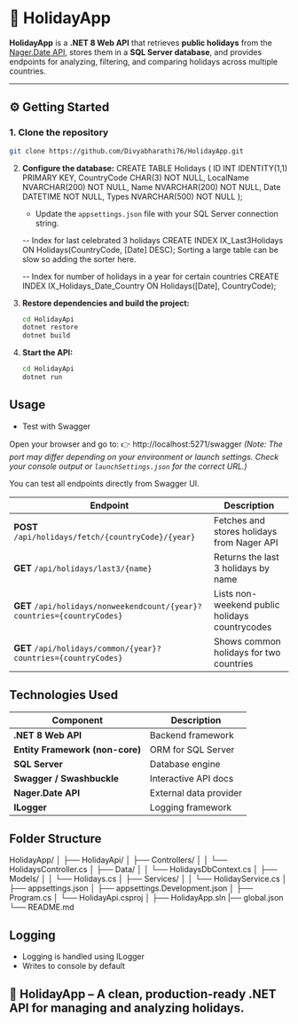 # 🎉 HolidayApp

**HolidayApp** is a **.NET 8 Web API** that retrieves **public holidays** from the [Nager.Date API](https://date.nager.at/Api), 
stores them in a **SQL Server database**, and provides endpoints for analyzing, filtering, and comparing holidays across multiple countries.

---

## ⚙️ Getting Started

### 1️. Clone the repository

```bash
git clone https://github.com/Divyabharathi76/HolidayApp.git
   ```

2. **Configure the database:**
CREATE TABLE Holidays (
    ID INT IDENTITY(1,1) PRIMARY KEY,
    CountryCode CHAR(3) NOT NULL,
    LocalName NVARCHAR(200) NOT NULL,
    Name NVARCHAR(200) NOT NULL,
    Date DATETIME NOT NULL,
    Types NVARCHAR(500) NOT NULL
);

   - Update the `appsettings.json` file with your SQL Server connection string.

   -- Index for last celebrated 3 holidays
    CREATE INDEX IX_Last3Holidays
    ON Holidays(CountryCode, [Date] DESC);
    Sorting a large table can be slow so adding the sorter here.

   -- Index for number of holidays in a year for certain countries
    CREATE INDEX IX_Holidays_Date_Country
    ON Holidays([Date], CountryCode);

3. **Restore dependencies and build the project:**
   ```bash
   cd HolidayApi
   dotnet restore
   dotnet build
   ```

4. **Start the API:**
   ```bash
   cd HolidayApi
   dotnet run
   ```

## Usage
- Test with Swagger

Open your browser and go to:
👉 http://localhost:5271/swagger
*(Note: The port may differ depending on your environment or launch settings. Check your console output or `launchSettings.json` for the correct URL.)*

You can test all endpoints directly from Swagger UI.

| Endpoint                                                                | Description                                   |
| ------------------------------------------------------------------------| --------------------------------------------- |
| **POST** `/api/holidays/fetch/{countryCode}/{year}`                     | Fetches and stores holidays from Nager API    |
| **GET** `/api/holidays/last3/{name}`                                    | Returns the last 3 holidays by name           |
| **GET** `/api/holidays/nonweekendcount/{year}?countries={countryCodes}` | Lists non-weekend public holidays countrycodes|
| **GET** `/api/holidays/common/{year}?countries={countryCodes}`          | Shows common holidays for two countries       |

## Technologies Used

| Component                       | Description            |
| ------------------------------- | ---------------------- |
| **.NET 8 Web API**              | Backend framework      |
| **Entity Framework (non-core)** | ORM for SQL Server     |
| **SQL Server**                  | Database engine        |
| **Swagger / Swashbuckle**       | Interactive API docs   |
| **Nager.Date API**              | External data provider |
| **ILogger**                     | Logging framework      |


## Folder Structure 

HolidayApp/
│
├── HolidayApi/
│   ├── Controllers/
│   │   └── HolidaysController.cs
│   ├── Data/
│   │   └── HolidaysDbContext.cs
│   ├── Models/
│   │   └── Holidays.cs
│   ├── Services/
│   │   └── HolidayService.cs
│   ├── appsettings.json
│   ├── appsettings.Development.json
│   ├── Program.cs
│   └── HolidayApi.csproj
│
├── HolidayApp.sln
|── global.json
└── README.md

## Logging
- Logging is handled using ILogger<HolidaysController>
- Writes to console by default

## 🎄 HolidayApp – A clean, production-ready .NET API for managing and analyzing holidays.
